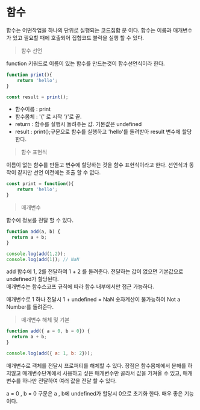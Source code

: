 # 함수

함수는 어떤작업을 하나의 단위로 실행되는 코드집합 문 이다.  함수는 이름과 매개변수가 있고 필요할 때에 호출되어 집합코드 블럭을 실행 할 수 있다.

> 함수 선언

function 키워드로 이름이 있는 함수를 만드는것이 함수선언식이라 한다.

```javascript
function print(){
    return 'hello';
}

const result = print();
```

* 함수이름 : print
* 함수몸체 : '{' 로 시작 '}'로 끝.
* return : 함수를 실행시 돌려주는 값. 기본값은 undefined 
* result : print\(\);구문으로 함수를 실행하고 'hello'를 돌려받아 result 변수에 할당한다.

> 함수 표현식

이름이 없는 함수를 만들고 변수에 할당하는 것을 함수 표현식이라고 한다. 선언식과 동작이 같지만 선언 이전에는 호출 할 수 없다.

```javascript
const print = function(){
    return 'hello';
} 

```



> 매개변수

함수에 정보를 전달 할 수 있다.

```javascript
function add(a, b) {
  return a + b;
}

console.log(add(1,2));
console.log(add(1)); // NaN
```

add 함수에 1, 2를 전달하여 1 + 2 를 돌려준다. 전달하는 값이 없으면 기본값으로 undefined가 할당된다.  
매개변수는 함수스코프 규칙에 따라 함수 내부에서만 접근 가능하다.

매개변수로 1 하나 전달시 1 + undefined = NaN 숫자계산이 불가능하여 Not a Number를 돌려준다.

> 매개변수 해체 및 기본

```javascript
function add({ a = 0, b = 0}) {
  return a + b;
}

console.log(add({ a: 1, b: 2}));

```

매개변수로 객체를 전달시 프로퍼티를 해체할 수 있다. 장점은 함수몸체에서 분해를 하지않고 매개변수단계에서 사용하고 싶은 매개변수만 골라서 값을 가져올 수 있고, 매개변수를 하나만 전달하여 여러 값을 전달 할 수 있다. 

a = 0 , b = 0 구문은 a , b에 undefined가 할당시  0으로 초기화 한다. 매우 좋은 기능이다.

